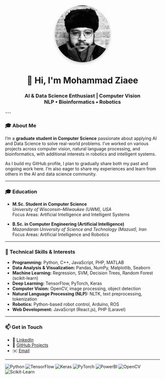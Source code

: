 <!-- Profile README for Mohammad Ziaee -->

<!-- To display your photo, replace the link below with your image URL -->
<p align="center">
  <img src="https://raw.githubusercontent.com/ziaee-mohammad/ziaee-mohammad/refs/heads/main/mohammad%20ziaee-%20profile.jpg" 
       alt="Mohammad Ziaee" width="180" style="border-radius:50%; box-shadow: 0 4px 8px rgba(0,0,0,0.2);">
</p>

<h1 align="center">👋 Hi, I'm Mohammad Ziaee</h1>
<h3 align="center">
AI & Data Science Enthusiast | Computer Vision <br>
NLP • Bioinformatics • Robotics
</h3>
---

### 🎓 About Me
I’m a **graduate student in Computer Science** passionate about applying AI and Data Science to solve real-world problems. I’ve worked on various projects across computer vision, natural language processing, and bioinformatics, with additional interests in robotics and intelligent systems.  

As I build my GitHub profile, I plan to gradually share both my past and ongoing work here. I’m also eager to share my experiences and learn from others in the AI and data science community.

---

### 🎓 **Education**

- **M.Sc. Student in Computer Science**  
  *University of Wisconsin–Milwaukee (UWM), USA*  
  Focus Areas: Artificial Intelligence and Intelligent Systems  

- **B.Sc. in Computer Engineering (Artificial Intelligence)**  
  *Mazandaran University of Science and Technology (Mazust), Iran*  
  Focus Areas: Artificial Intelligence and Robotics

---

### 🚀 **Technical Skills & Interests**

- **Programming:** Python, C++, JavaScript, PHP, MATLAB  
- **Data Analysis & Visualization:** Pandas, NumPy, Matplotlib, Seaborn  
- **Machine Learning:** Regression, SVM, Decision Trees, Random Forest (scikit-learn)  
- **Deep Learning:** TensorFlow, PyTorch, Keras  
- **Computer Vision:** OpenCV, image processing, object detection  
- **Natural Language Processing (NLP):** NLTK, text preprocessing, tokenization  
- **Robotics:** Python-based robot control, Arduino, ROS  
- **Web Development:** JavaScript (React.js), PHP (Laravel)

---

### 📫 **Get in Touch**

- 💼 [LinkedIn](https://www.linkedin.com/in/mohammad-ziaee)  
- 🧠 [GitHub Projects](https://github.com/ziaee-mohammad)  
- ✉️ [Email](mailto:moha2012zia@gmail.com)

---
![Python](https://img.shields.io/badge/Python-3776AB?style=flat&logo=python&logoColor=white)
![TensorFlow](https://img.shields.io/badge/TensorFlow-FF6F00?style=flat&logo=tensorflow&logoColor=white)
![Keras](https://img.shields.io/badge/Keras-D00000?style=flat&logo=keras&logoColor=white)
![PyTorch](https://img.shields.io/badge/PyTorch-EE4C2C?style=flat&logo=pytorch&logoColor=white)
![PowerBI](https://img.shields.io/badge/PowerBI-F2C811?style=flat&logo=powerbi&logoColor=black)
![OpenCV](https://img.shields.io/badge/OpenCV-5C3EE8?style=flat&logo=opencv&logoColor=white)
![Scikit-Learn](https://img.shields.io/badge/Scikit--Learn-F7931E?style=flat&logo=scikit-learn&logoColor=white)
